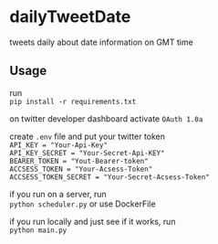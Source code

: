 # dailyTweetDate
tweets daily about date information on GMT time  

## Usage

run  
`pip install -r requirements.txt`  

on twitter developer dashboard activate `OAuth 1.0a`  

create `.env` file and put your twitter token  
`API_KEY = "Your-Api-Key"`  
`API_KEY_SECRET = "Your-Secret-Api-KEY"`  
`BEARER_TOKEN = "Yout-Bearer-token"`  
`ACCSESS_TOKEN = "Your-Acsess-Token"`  
`ACCSESS_TOKEN_SECRET = "Your-Secret-Acsess-Token"`  

if you run on a server, run  
`python scheduler.py` or use DockerFile  

if you run locally and just see if it works, run  
`python main.py`  